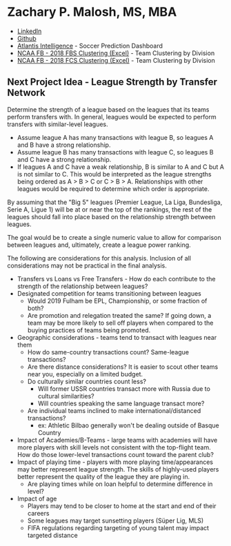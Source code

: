 # Zachary P. Malosh, MS, MBA

+ [LinkedIn](https://www.linkedin.com/in/malosh/)
+ [Github](https://github.com/zmalosh)
+ [Atlantis Intelligence](http://atlantis.soccer) - Soccer Prediction Dashboard
+ [NCAA FB - 2018 FBS Clustering (Excel)](https://malosh.z14.web.core.windows.net/Fbs2018.xlsx) - Team Clustering by Division
+ [NCAA FB - 2018 FCS Clustering (Excel)](https://malosh.z14.web.core.windows.net/Fcs2018.xlsx) - Team Clustering by Division

## Next Project Idea - League Strength by Transfer Network
Determine the strength of a league based on the leagues that its teams perform transfers with. In general, leagues would be expected to perform transfers with similar-level leagues. 

+ Assume league A has many transactions with league B, so leagues A and B have a strong relationship.
+ Assume league B has many transactions with league C, so leagues B and C have a strong relationship.
+ If leagues A and C have a weak relationship, B is similar to A and C but A is not similar to C. This would be interpreted as the league strengths being ordered as A > B > C or C > B > A. Relationships with other leagues would be required to determine which order is appropriate.

By assuming that the "Big 5" leagues (Premier League, La Liga, Bundesliga, Serie A, Ligue 1) will be at or near the top of the rankings, the rest of the leagues should fall into place based on the relationship strength between leagues.

The goal would be to create a single numeric value to allow for comparison between leagues and, ultimately, create a league power ranking.

The following are considerations for this analysis. Inclusion of all considerations may not be practical in the final analysis.

+ Transfers vs Loans vs Free Transfers - How do each contribute to the strength of the relationship between leagues?
+ Designated competition for teams transitioning between leagues 
  + Would 2019 Fulham be EPL, Championship, or some fraction of both?
  + Are promotion and relegation treated the same? If going down, a team may be more likely to sell off players when compared to the buying practices of teams being promoted.
+ Geographic considerations - teams tend to transact with leagues near them
  + How do same-country transactions count? Same-league transactions?
  + Are there distance considerations? It is easier to scout other teams near you, especially on a limited budget.
  + Do culturally similar countries count less?
    + Will former USSR countries transact more with Russia due to cultural similarities?
    + Will countries speaking the same language transact more?
  + Are individual teams inclined to make international/distanced transactions?
    + ex: Athletic Bilbao generally won't be dealing outside of Basque Country
+ Impact of Academies/B-Teams - large teams with academies will have more players with skill levels not consistent with the top-flight team. How do those lower-level transactions count toward the parent club?
+ Impact of playing time - players with more playing time/appearances may better represent league strength. The skills of highly-used players better represent the quality of the league they are playing in.
  + Are playing times while on loan helpful to determine difference in level?
+ Impact of age
  + Players may tend to be closer to home at the start and end of their careers
  + Some leagues may target sunsetting players (Süper Lig, MLS)
  + FIFA regulations regarding targeting of young talent may impact targeted distance

